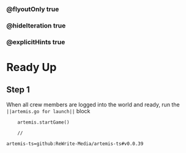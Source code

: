 ### @flyoutOnly true
### @hideIteration true
### @explicitHints true

# Ready Up

## Step 1
When all crew members are logged into the world and ready, run the ``||artemis.go for launch||`` block

```ghost
    artemis.startGame()
```
```template
    //
```

```package
artemis-ts=github:ReWrite-Media/artemis-ts#v0.0.39
```